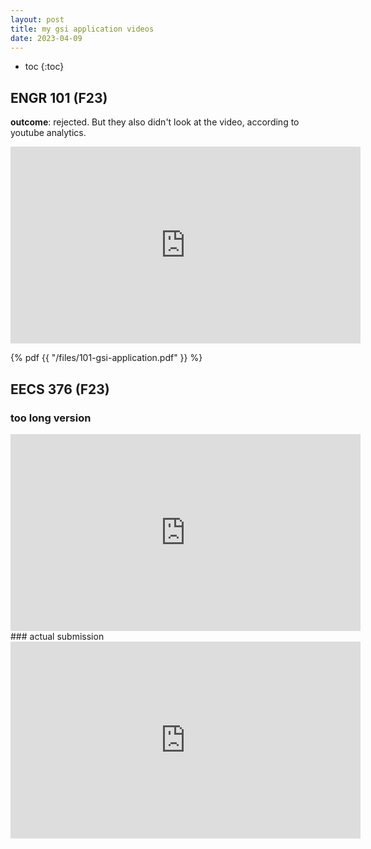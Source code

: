 ```yaml
---
layout: post
title: my gsi application videos
date: 2023-04-09
---
```

- toc
{:toc}

## ENGR 101 (F23)
**outcome**: rejected.
But they also didn't look at the video, according to youtube analytics.

<iframe width="560" height="315" src="https://www.youtube.com/embed/Cd9Tq7s_BhQ" title="YouTube video player" frameborder="0" allow="accelerometer; autoplay; clipboard-write; encrypted-media; gyroscope; picture-in-picture; web-share" allowfullscreen></iframe>

{% pdf {{ "/files/101-gsi-application.pdf" }} %}
## EECS 376 (F23)

### too long version
<iframe width="560" height="315" src="https://www.youtube.com/embed/UyT7Oa6Gxdc" title="YouTube video player" frameborder="0" allow="accelerometer; autoplay; clipboard-write; encrypted-media; gyroscope; picture-in-picture; web-share" allowfullscreen></iframe>
### actual submission
<iframe width="560" height="315" src="https://www.youtube.com/embed/2S60JnY5zus" title="YouTube video player" frameborder="0" allow="accelerometer; autoplay; clipboard-write; encrypted-media; gyroscope; picture-in-picture; web-share" allowfullscreen></iframe>
